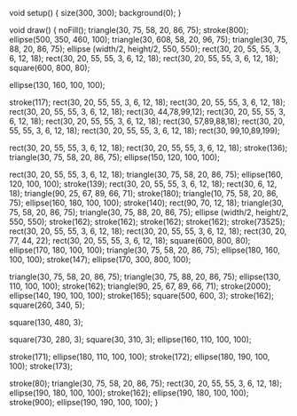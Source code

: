 void setup() { 
  size(300, 300);
  background(0);
}

void draw() { 
  noFill(); 
  triangle(30, 75, 58, 20, 86, 75);
  stroke(800); 
  ellipse(500, 350, 460, 100); 
  triangle(30, 608, 58, 20, 96, 75);
  triangle(30, 75, 88, 20, 86, 75);
  ellipse (width/2, height/2, 550, 550);
  rect(30, 20, 55, 55, 3, 6, 12, 18);
  rect(30, 20, 55, 55, 3, 6, 12, 18);
  rect(30, 20, 55, 55, 3, 6, 12, 18);
  square(600, 800, 80);


  ellipse(130, 160, 100, 100); 

  stroke(117); 
  rect(30, 20, 55, 55, 3, 6, 12, 18);
  rect(30, 20, 55, 55, 3, 6, 12, 18);
  rect(30, 20, 55, 55, 3, 6, 12, 18);
  rect(30, 44,78,99,12);
  rect(30, 20, 55, 55, 3, 6, 12, 18);
  rect(30, 20, 55, 55, 3, 6, 12, 18);
  rect(30, 57,89,88,18);
  rect(30, 20, 55, 55, 3, 6, 12, 18);
  rect(30, 20, 55, 55, 3, 6, 12, 18);
  rect(30, 99,10,89,199);
  
  rect(30, 20, 55, 55, 3, 6, 12, 18);
  rect(30, 20, 55, 55, 3, 6, 12, 18);
  stroke(136); 
  triangle(30, 75, 58, 20, 86, 75);
  ellipse(150, 120, 100, 100); 

  rect(30, 20, 55, 55, 3, 6, 12, 18);
  triangle(30, 75, 58, 20, 86, 75);
  ellipse(160, 120, 100, 100); 
  stroke(139); 
  rect(30, 20, 55, 55, 3, 6, 12, 18);
  rect(30, 6, 12, 18);
  triangle(90, 25, 67, 89, 66, 71);
  stroke(180); 
  triangle(10, 75, 58, 20, 86, 75);
  ellipse(160, 180, 100, 100); 
  stroke(140); 
  rect(90, 70, 12, 18);
  triangle(30, 75, 58, 20, 86, 75);
  triangle(30, 75, 88, 20, 86, 75);
  ellipse (width/2, height/2, 550, 550);
  stroke(162); 
  stroke(162); 
  stroke(162); 
  stroke(162);
  stroke(73525);  
  rect(30, 20, 55, 55, 3, 6, 12, 18);
  rect(30, 20, 55, 55, 3, 6, 12, 18);
  rect(30, 20, 77, 44, 22);
  rect(30, 20, 55, 55, 3, 6, 12, 18);
  square(600, 800, 80);
  ellipse(170, 180, 100, 100); 
  triangle(30, 75, 58, 20, 86, 75);
  ellipse(180, 160, 100, 100); 
  stroke(147);
  ellipse(170, 300, 800, 100); 

  triangle(30, 75, 58, 20, 86, 75);
  triangle(30, 75, 88, 20, 86, 75);
  ellipse(130, 110, 100, 100); 
  stroke(162); 
  triangle(90, 25, 67, 89, 66, 71);
  stroke(2000); 
  ellipse(140, 190, 100, 100); 
  stroke(165);
  square(500, 600, 3);
  stroke(162); 
  square(260, 340, 5);

  square(130, 480, 3);

  square(730, 280, 3);
  square(30, 310, 3);
  ellipse(160, 110, 100, 100); 

  stroke(171); 
  ellipse(180, 110, 100, 100); 
  stroke(172); 
  ellipse(180, 190, 100, 100); 
  stroke(173); 
 
  stroke(80); 
  triangle(30, 75, 58, 20, 86, 75);
  rect(30, 20, 55, 55, 3, 6, 12, 18);
  ellipse(190, 180, 100, 100); 
  stroke(162); 
  ellipse(190, 180, 100, 100); 
  stroke(900); 
  ellipse(190, 190, 100, 100);
}

